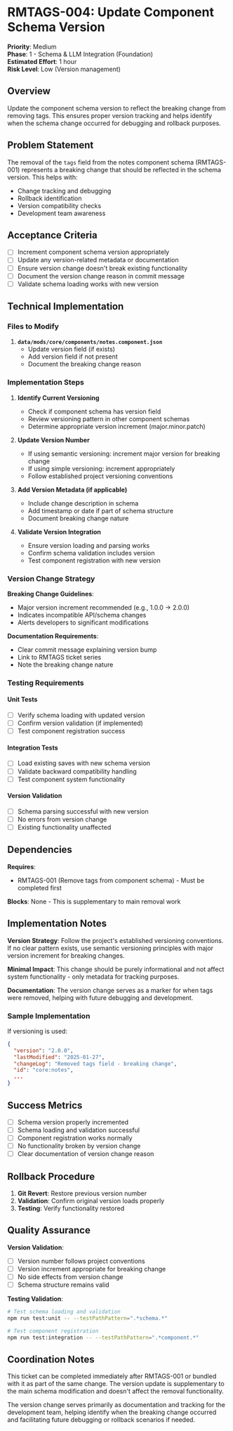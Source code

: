 # RMTAGS-004: Update Component Schema Version

**Priority**: Medium  
**Phase**: 1 - Schema & LLM Integration (Foundation)  
**Estimated Effort**: 1 hour  
**Risk Level**: Low (Version management)

## Overview

Update the component schema version to reflect the breaking change from removing tags. This ensures proper version tracking and helps identify when the schema change occurred for debugging and rollback purposes.

## Problem Statement

The removal of the `tags` field from the notes component schema (RMTAGS-001) represents a breaking change that should be reflected in the schema version. This helps with:

- Change tracking and debugging
- Rollback identification
- Version compatibility checks
- Development team awareness

## Acceptance Criteria

- [ ] Increment component schema version appropriately
- [ ] Update any version-related metadata or documentation
- [ ] Ensure version change doesn't break existing functionality
- [ ] Document the version change reason in commit message
- [ ] Validate schema loading works with new version

## Technical Implementation

### Files to Modify

1. **`data/mods/core/components/notes.component.json`**
   - Update version field (if exists)
   - Add version field if not present
   - Document the breaking change reason

### Implementation Steps

1. **Identify Current Versioning**
   - Check if component schema has version field
   - Review versioning pattern in other component schemas
   - Determine appropriate version increment (major.minor.patch)

2. **Update Version Number**
   - If using semantic versioning: increment major version for breaking change
   - If using simple versioning: increment appropriately
   - Follow established project versioning conventions

3. **Add Version Metadata (if applicable)**
   - Include change description in schema
   - Add timestamp or date if part of schema structure
   - Document breaking change nature

4. **Validate Version Integration**
   - Ensure version loading and parsing works
   - Confirm schema validation includes version
   - Test component registration with new version

### Version Change Strategy

**Breaking Change Guidelines**:

- Major version increment recommended (e.g., 1.0.0 → 2.0.0)
- Indicates incompatible API/schema changes
- Alerts developers to significant modifications

**Documentation Requirements**:

- Clear commit message explaining version bump
- Link to RMTAGS ticket series
- Note the breaking change nature

### Testing Requirements

#### Unit Tests

- [ ] Verify schema loading with updated version
- [ ] Confirm version validation (if implemented)
- [ ] Test component registration success

#### Integration Tests

- [ ] Load existing saves with new schema version
- [ ] Validate backward compatibility handling
- [ ] Test component system functionality

#### Version Validation

- [ ] Schema parsing successful with new version
- [ ] No errors from version change
- [ ] Existing functionality unaffected

## Dependencies

**Requires**:

- RMTAGS-001 (Remove tags from component schema) - Must be completed first

**Blocks**: None - This is supplementary to main removal work

## Implementation Notes

**Version Strategy**: Follow the project's established versioning conventions. If no clear pattern exists, use semantic versioning principles with major version increment for breaking changes.

**Minimal Impact**: This change should be purely informational and not affect system functionality - only metadata for tracking purposes.

**Documentation**: The version change serves as a marker for when tags were removed, helping with future debugging and development.

### Sample Implementation

If versioning is used:

```json
{
  "version": "2.0.0",
  "lastModified": "2025-01-27",
  "changeLog": "Removed tags field - breaking change",
  "id": "core:notes",
  ...
}
```

## Success Metrics

- [ ] Schema version properly incremented
- [ ] Schema loading and validation successful
- [ ] Component registration works normally
- [ ] No functionality broken by version change
- [ ] Clear documentation of version change reason

## Rollback Procedure

1. **Git Revert**: Restore previous version number
2. **Validation**: Confirm original version loads properly
3. **Testing**: Verify functionality restored

## Quality Assurance

**Version Validation**:

- [ ] Version number follows project conventions
- [ ] Version increment appropriate for breaking change
- [ ] No side effects from version change
- [ ] Schema structure remains valid

**Testing Validation**:

```bash
# Test schema loading and validation
npm run test:unit -- --testPathPattern=".*schema.*"

# Test component registration
npm run test:integration -- --testPathPattern=".*component.*"
```

## Coordination Notes

This ticket can be completed immediately after RMTAGS-001 or bundled with it as part of the same change. The version update is supplementary to the main schema modification and doesn't affect the removal functionality.

The version change serves primarily as documentation and tracking for the development team, helping identify when the breaking change occurred and facilitating future debugging or rollback scenarios if needed.
